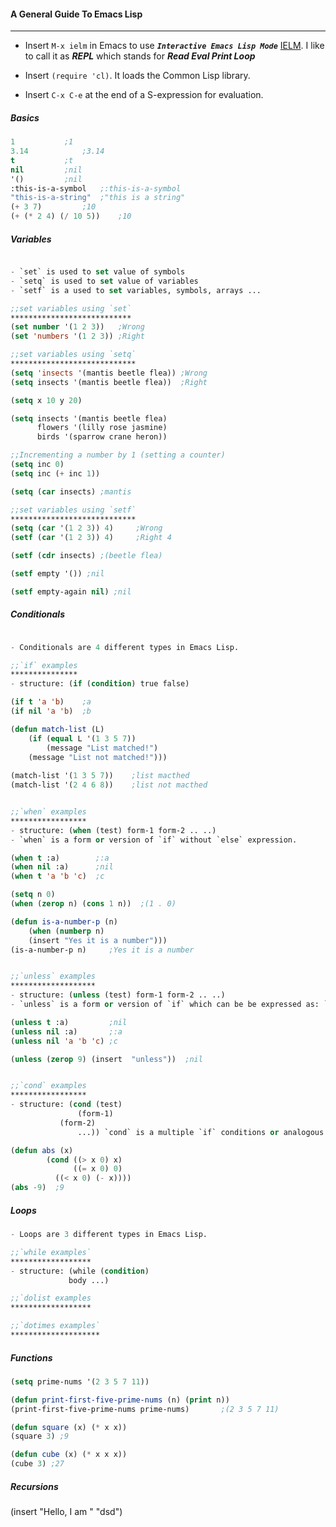 #### A General Guide To Emacs Lisp
------------

- Insert `M-x ielm` in Emacs to use _**`Interactive Emacs Lisp Mode`**_ [IELM](http://wikemacs.org/wiki/IELM). I like to call it as _**REPL**_ which stands for _**Read Eval Print Loop**_  

- Insert `(require 'cl)`. It loads the Common Lisp library.

- Insert `C-x C-e` at the end of a S-expression for evaluation.

##### Basics

```el
1			;1
3.14			;3.14
t			;t
nil			;nil
'()			;nil
:this-is-a-symbol	;:this-is-a-symbol
"this-is-a-string" 	;"this is a string"
(+ 3 7)			;10
(+ (* 2 4) (/ 10 5))    ;10
```

##### Variables
```el

- `set` is used to set value of symbols
- `setq` is used to set value of variables
- `setf` is a used to set variables, symbols, arrays ...

;;set variables using `set`
***************************
(set number '(1 2 3))	;Wrong
(set 'numbers '(1 2 3)) ;Right

;;set variables using `setq`
****************************
(setq 'insects '(mantis beetle flea)) ;Wrong
(setq insects '(mantis beetle flea))  ;Right

(setq x 10 y 20) 

(setq insects '(mantis beetle flea)
      flowers '(lilly rose jasmine)
      birds '(sparrow crane heron))

;;Incrementing a number by 1 (setting a counter)
(setq inc 0)
(setq inc (+ inc 1))

(setq (car insects) ;mantis

;;set variables using `setf`
****************************
(setq (car '(1 2 3)) 4)		;Wrong
(setf (car '(1 2 3)) 4) 	;Right 4

(setf (cdr insects) ;(beetle flea)

(setf empty '()) ;nil

(setf empty-again nil) ;nil

```

##### Conditionals
```el

- Conditionals are 4 different types in Emacs Lisp.

;;`if` examples
***************
- structure: (if (condition) true false)

(if t 'a 'b)	;a
(if nil 'a 'b)  ;b

(defun match-list (L)
    (if (equal L '(1 3 5 7))
        (message "List matched!")
	(message "List not matched!")))
	
(match-list '(1 3 5 7))    ;list macthed
(match-list '(2 4 6 8))    ;list not macthed


;;`when` examples
*****************
- structure: (when (test) form-1 form-2 .. ..)
- `when` is a form or version of `if` without `else` expression.

(when t :a)    	   ;:a
(when nil :a)	   ;nil
(when t 'a 'b 'c)  ;c

(setq n 0)
(when (zerop n) (cons 1 n))  ;(1 . 0)

(defun is-a-number-p (n)
    (when (numberp n)
    (insert "Yes it is a number")))
(is-a-number-p n)     ;Yes it is a number


;;`unless` examples
*******************
- structure: (unless (test) form-1 form-2 .. ..)
- `unless` is a form or version of `if` which can be be expressed as: `if not` or `if !condition`

(unless t :a) 	      ;nil	
(unless nil :a)	      ;:a
(unless nil 'a 'b 'c) ;c

(unless (zerop 9) (insert  "unless"))  ;nil


;;`cond` examples
*****************
- structure: (cond (test)
  	     	   (form-1)
		   (form-2)
		       ...)) `cond` is a multiple `if` conditions or analogous to `case` statements in Algol type programming langauges.   

(defun abs (x)
       	(cond ((> x 0) x)
              ((= x 0) 0)
	      ((< x 0) (- x))))
(abs -9)  ;9
```

##### Loops
```el
- Loops are 3 different types in Emacs Lisp.

;;`while examples`
******************
- structure: (while (condition)
		     body ...)

;;`dolist examples
******************

;;`dotimes examples`
********************
```

##### Functions
```el
(setq prime-nums '(2 3 5 7 11))

(defun print-first-five-prime-nums (n) (print n))
(print-first-five-prime-nums prime-nums)       ;(2 3 5 7 11)

(defun square (x) (* x x))
(square 3) ;9

(defun cube (x) (* x x x))
(cube 3) ;27
```

##### Recursions




(insert "Hello, I am " "dsd")